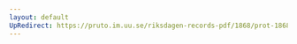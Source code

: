 ```yaml
---
layout: default
UpRedirect: https://pruto.im.uu.se/riksdagen-records-pdf/1868/prot-1868--fk--309/prot-1868--fk--309_035.pdf
---
```

